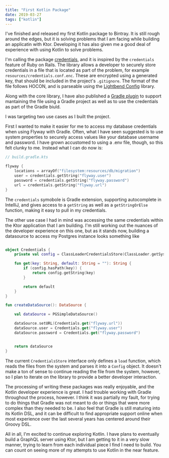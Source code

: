 ```yaml
---
title: "First Kotlin Package"
date: 2019-03-27
tags: ["kotlin"]
---
```


I've finished and released my first Kotlin package to Bintray. It is still rough around the edges, but it is
solving problems that I am facing while building an applicatin with Ktor. Developing it has also given
me a good deal of experience with using Kotlin to solve problems.

I'm calling the package [credentials](https://bintray.com/camuthig/maven/credentials-core), and it is inspired by the `credentials` feature of Ruby on Rails.
The library allows a developer to securely store credentials in a file that is located as part of the problem, for example
`resources/credentials.conf.enc`. These are encrypted using a generated key, that should be included in the project's
`.gitignore`. The format of the file follows HOCON, and is parseable using the [Lightbend Config](https://github.com/lightbend/config) library.

Along with the core library, I have also published a [Gradle plugin](https://bintray.com/camuthig/maven/credentials-gradle)
to support mantaining the file using a Gradle project as well as to use the credentials as part of the Gradle biuld.

I was targeting two use cases as I built the project.

First I wanted to make it easier for me to access my database credentials when using Flyway with Gradle. Often, what I have
seen suggested is to use system properties to securely access values like your database username and password. I have grown
accustomed to using a .env file, though, so this felt clunky to me. Instead what I can do now is:

```kotlin
// build.gradle.kts

flyway {
    locations = arrayOf("filesystem:resources/db/migration")
    user = credentials.getString("flyway.user")
    password = credentials.getString("flyway.password")
    url = credentials.getString("flyway.url")
}
```

The `credentials` symobole is Gradle extension, supporting autocomplete in IntelliJ, and gives access to a
`getString` as well as a `getStringOrElse` function, making it easy to pull in my credentials.

The other use case I had in mind was accessing the same credentials within the Ktor application that I am building.
I'm still working out the nuances of the developer experience on this one, but as it stands now, building a datasource to
access my Postgres instance looks something like

```kotlin

object Credentials {
    private val config = ClassLoaderCredentialsStore(ClassLoader.getSystemClassLoader()).load()

    fun get(key: String, default: String = ""): String {
        if (config.hasPath(key)) {
            return config.getString(key)
        }

        return default
    }
}

fun createDataSource(): DataSource {

    val dataSource = PGSimpleDataSource()

    dataSource.setURL(Credentials.get("flyway.url"))
    dataSource.user = Credentials.get("flyway.user")
    dataSource.password = Credentials.get("flyway.password")


    return dataSource
}
```

The current `CredentialsStore` interface only defines a `load` function, which reads the files from the system and parses it
into a `Config` object. It doesn't make a ton of sense to continue reading the file from the system, however, so I plan to
iterate on the library to provide a better developer interaction.

The processing of writing these packages was really enjoyable, and the Kotlin developer experience is great. I had trouble
working with Gradle throughout the process, however. I think it was partially my fault, for trying to do things that Gradle
was not meant to do or things that were more complex than they needed to be. I also feel that Gradle is still maturing into its
Kotlin DSL, and it can be difficult to find appropriate support online when most experience over the last several years has
centered around their Groovy DSL.

All in all, I'm excited to continue exploring Kotlin. I have plans to eventually build a GraphQL server using Ktor, but I am
getting to it in a very slow manner, trying to learn from each individual piece I find I need to build. You can count on
seeing more of my attempts to use Kotlin in the near feature.